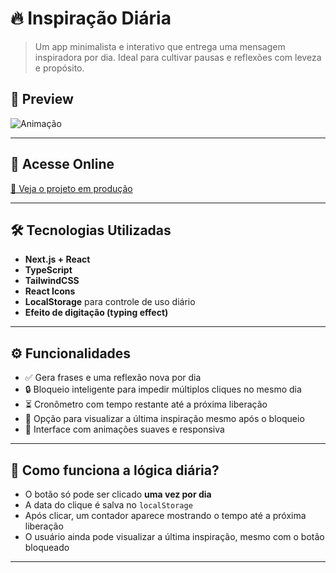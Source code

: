 # 🔥 Inspiração Diária

> Um app minimalista e interativo que entrega uma mensagem inspiradora por dia. Ideal para cultivar pausas e reflexões com leveza e propósito.

## 📸 Preview

![Animação](https://github.com/user-attachments/assets/a739d2f8-93b8-4197-becb-707ea877adb4)


---

## 🔗 Acesse Online

[🔗 Veja o projeto em produção](https://motivacional-app.vercel.app/)

---

## 🛠️ Tecnologias Utilizadas

- **Next.js + React**
- **TypeScript**
- **TailwindCSS**
- **React Icons**
- **LocalStorage** para controle de uso diário
- **Efeito de digitação (typing effect)**

---

## ⚙️ Funcionalidades

- ✅ Gera frases e uma reflexão nova por dia
- 🔒 Bloqueio inteligente para impedir múltiplos cliques no mesmo dia
- ⏳ Cronômetro com tempo restante até a próxima liberação
- 📖 Opção para visualizar a última inspiração mesmo após o bloqueio
- 🎨 Interface com animações suaves e responsiva

---

## 🧠 Como funciona a lógica diária?

- O botão só pode ser clicado **uma vez por dia**
- A data do clique é salva no `localStorage`
- Após clicar, um contador aparece mostrando o tempo até a próxima liberação
- O usuário ainda pode visualizar a última inspiração, mesmo com o botão bloqueado

---


